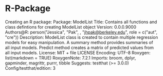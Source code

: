 # R-Package
Creating an R package: Package: ModelList
Title: Contains all functions and class defintions for creating ModelList object
Version: 0.0.0.9000
Authors@R: 
    person("Jessica", "Pak", , "jhpak@berkeley.edu", role = c("aut", "cre"))
Description: ModelList class is created to contain multiple regression models for easy manipulation. A summary method provides summaries of all input models. Predict method creates a matrix of predicted values from all input models.
License: MIT + file LICENSE
Encoding: UTF-8
Roxygen: list(markdown = TRUE)
RoxygenNote: 7.2.1
Imports: 
    broom,
    dplyr,
    gapminder,
    magrittr,
    purrr,
    tibble
Suggests: 
    testthat (>= 3.0.0)
Config/testthat/edition: 3
